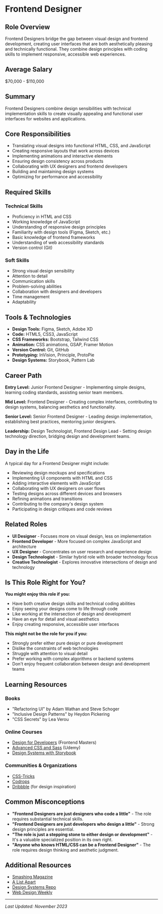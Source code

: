 # Frontend Designer

## Role Overview

Frontend Designers bridge the gap between visual design and frontend development, creating user interfaces that are both aesthetically pleasing and technically functional. They combine design principles with coding skills to implement responsive, accessible web experiences.

## Average Salary

$70,000 - $110,000

## Summary

Frontend Designers combine design sensibilities with technical implementation skills to create visually appealing and functional user interfaces for websites and applications.

## Core Responsibilities

- Translating visual designs into functional HTML, CSS, and JavaScript
- Creating responsive layouts that work across devices
- Implementing animations and interactive elements
- Ensuring design consistency across products
- Collaborating with UX designers and frontend developers
- Building and maintaining design systems
- Optimizing for performance and accessibility

## Required Skills

### Technical Skills

- Proficiency in HTML and CSS
- Working knowledge of JavaScript
- Understanding of responsive design principles
- Familiarity with design tools (Figma, Sketch, etc.)
- Basic knowledge of frontend frameworks
- Understanding of web accessibility standards
- Version control (Git)

### Soft Skills

- Strong visual design sensibility
- Attention to detail
- Communication skills
- Problem-solving abilities
- Collaboration with designers and developers
- Time management
- Adaptability

## Tools & Technologies

- **Design Tools:** Figma, Sketch, Adobe XD
- **Code:** HTML5, CSS3, JavaScript
- **CSS Frameworks:** Bootstrap, Tailwind CSS
- **Animation:** CSS animations, GSAP, Framer Motion
- **Version Control:** Git, GitHub
- **Prototyping:** InVision, Principle, ProtoPie
- **Design Systems:** Storybook, Pattern Lab

## Career Path

**Entry Level:** Junior Frontend Designer - Implementing simple designs, learning coding standards, assisting senior team members.

**Mid Level:** Frontend Designer - Creating complex interfaces, contributing to design systems, balancing aesthetics and functionality.

**Senior Level:** Senior Frontend Designer - Leading design implementation, establishing best practices, mentoring junior designers.

**Leadership:** Design Technologist, Frontend Design Lead - Setting design technology direction, bridging design and development teams.

## Day in the Life

A typical day for a Frontend Designer might include:

- Reviewing design mockups and specifications
- Implementing UI components with HTML and CSS
- Adding interactive elements with JavaScript
- Collaborating with UX designers on user flows
- Testing designs across different devices and browsers
- Refining animations and transitions
- Contributing to the company's design system
- Participating in design critiques and code reviews

## Related Roles

- **UI Designer** - Focuses more on visual design, less on implementation
- **Frontend Developer** - More focused on complex JavaScript and architecture
- **UX Designer** - Concentrates on user research and experience design
- **Design Technologist** - Similar hybrid role with broader technology focus
- **Creative Technologist** - Explores innovative intersections of design and technology

## Is This Role Right for You?

**You might enjoy this role if you:**

- Have both creative design skills and technical coding abilities
- Enjoy seeing your designs come to life through code
- Like working at the intersection of design and development
- Have an eye for detail and visual aesthetics
- Enjoy creating responsive, accessible user interfaces

**This might not be the role for you if you:**

- Strongly prefer either pure design or pure development
- Dislike the constraints of web technologies
- Struggle with attention to visual detail
- Prefer working with complex algorithms or backend systems
- Don't enjoy frequent collaboration between design and development teams

## Learning Resources

### Books

- "Refactoring UI" by Adam Wathan and Steve Schoger
- "Inclusive Design Patterns" by Heydon Pickering
- "CSS Secrets" by Lea Verou

### Online Courses

- [Design for Developers](https://frontendmasters.com/courses/design-for-developers/) (Frontend Masters)
- [Advanced CSS and Sass](https://www.udemy.com/course/advanced-css-and-sass/) (Udemy)
- [Design Systems with Storybook](https://www.learnstorybook.com/design-systems-for-developers/)

### Communities & Organizations

- [CSS-Tricks](https://css-tricks.com/)
- [Codrops](https://tympanus.net/codrops/)
- [Dribbble](https://dribbble.com/) (for design inspiration)

## Common Misconceptions

- **"Frontend Designers are just designers who code a little"** - The role requires substantial technical skills.
- **"Frontend Designers are just developers who design a little"** - Strong design principles are essential.
- **"The role is just a stepping stone to either design or development"** - It's a valuable specialized position in its own right.
- **"Anyone who knows HTML/CSS can be a Frontend Designer"** - The role requires design thinking and aesthetic judgment.

## Additional Resources

- [Smashing Magazine](https://www.smashingmagazine.com/)
- [A List Apart](https://alistapart.com/)
- [Design Systems Repo](https://designsystemsrepo.com/)
- [Web Design Weekly](https://web-design-weekly.com/)

---

_Last Updated: November 2023_
